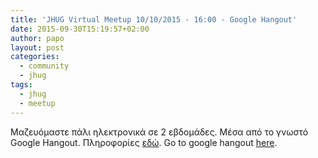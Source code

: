 ```yaml
---
title: 'JHUG Virtual Meetup 10/10/2015 - 16:00 - Google Hangout'
date: 2015-09-30T15:19:57+02:00
author: papo
layout: post
categories:
  - community
  - jhug
tags:
  - jhug
  - meetup
---
```

Μαζευόμαστε πάλι ηλεκτρονικά σε 2 εβδομάδες. Μέσα από το γνωστό Google Hangout. Πληροφορίες [εδώ](http://www.meetup.com/Java-Hellenic-User-Group/events/225724403/). Go to google hangout [here](https://plus.google.com/events/c4cat3imc5ntclhji9d5ej8u3o4).